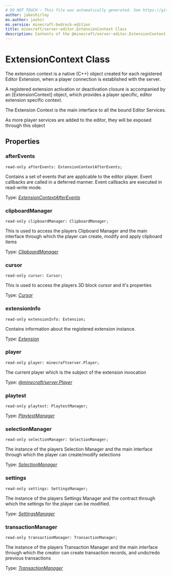 ```yaml
---
# DO NOT TOUCH — This file was automatically generated. See https://github.com/mojang/minecraftapidocsgenerator to modify descriptions, examples, etc.
author: jakeshirley
ms.author: jashir
ms.service: minecraft-bedrock-edition
title: minecraft/server-editor.ExtensionContext Class
description: Contents of the @minecraft/server-editor.ExtensionContext class.
---
```

# ExtensionContext Class

The extension context is a native (C++) object created for each registered Editor Extension, when a player connection is established with the server.  

A registered extension activation or deactivation closure is accompanied by an [ExtensionContext] object, which provides a player specific, editor extension specific context.

The Extension Context is the main interface to all the bound Editor Services.

As more player services are added to the editor, they will be exposed through this object

## Properties

### **afterEvents**
`read-only afterEvents: ExtensionContextAfterEvents;`

Contains a set of events that are applicable to the editor player.  Event callbacks are called in a deferred manner. Event callbacks are executed in read-write mode.

Type: [*ExtensionContextAfterEvents*](ExtensionContextAfterEvents.md)

### **clipboardManager**
`read-only clipboardManager: ClipboardManager;`

This is used to access the players Clipboard Manager and the main interface through which the player can create, modify and apply clipboard items

Type: [*ClipboardManager*](ClipboardManager.md)

### **cursor**
`read-only cursor: Cursor;`

This is used to access the players 3D block cursor and it's properties

Type: [*Cursor*](Cursor.md)

### **extensionInfo**
`read-only extensionInfo: Extension;`

Contains information about the registered extension instance.

Type: [*Extension*](Extension.md)

### **player**
`read-only player: minecraftserver.Player;`

The current player which is the subject of the extension invocation

Type: [*@minecraft/server.Player*](../../minecraft/server/Player.md)

### **playtest**
`read-only playtest: PlaytestManager;`

Type: [*PlaytestManager*](PlaytestManager.md)

### **selectionManager**
`read-only selectionManager: SelectionManager;`

The instance of the players Selection Manager and the main interface through which the player can create/modify selections

Type: [*SelectionManager*](SelectionManager.md)

### **settings**
`read-only settings: SettingsManager;`

The instance of the players Settings Manager and the contract through which the settings for the player can be modified.

Type: [*SettingsManager*](SettingsManager.md)

### **transactionManager**
`read-only transactionManager: TransactionManager;`

The instance of the players Transaction Manager and the main interface through which the creator can create transaction records, and undo/redo previous transactions

Type: [*TransactionManager*](TransactionManager.md)
